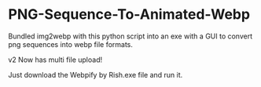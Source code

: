 # PNG-Sequence-To-Animated-Webp
Bundled img2webp with this python script into an exe with a GUI to convert png sequences into webp file formats.

v2 Now has multi file upload!


Just download the Webpify by Rish.exe file and run it. 
